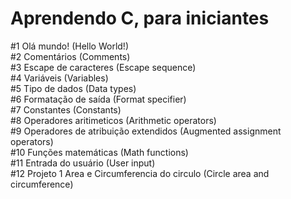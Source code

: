 # Aprendendo C, para iniciantes 

#1 Olá mundo! (Hello World!)<br>
#2 Comentários (Comments)<br>
#3 Escape de caracteres (Escape sequence)<br>
#4 Variáveis (Variables)<br>
#5 Tipo de dados (Data types)<br>
#6 Formatação de saída (Format specifier)<br>
#7 Constantes (Constants)<br>
#8 Operadores aritimeticos (Arithmetic operators)<br>
#9 Operadores de atribuição extendidos (Augmented assignment operators)<br>
#10 Funções matemáticas (Math functions)<br>
#11 Entrada do usuário (User input)<br>
#12 Projeto 1 Area e Circumferencia do circulo (Circle area and circumference)
